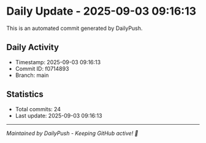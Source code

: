 # Daily Update - 2025-09-03 09:16:13

This is an automated commit generated by DailyPush.

## Daily Activity
- Timestamp: 2025-09-03 09:16:13
- Commit ID: f0714893
- Branch: main

## Statistics
- Total commits: 24
- Last update: 2025-09-03 09:16:13

---
*Maintained by DailyPush - Keeping GitHub active! 🚀*
